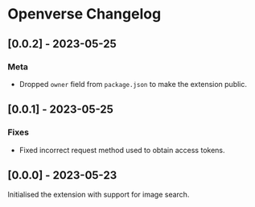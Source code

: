# Openverse Changelog

## [0.0.2] - 2023-05-25

### Meta

- Dropped `owner` field from `package.json` to make the extension public.

## [0.0.1] - 2023-05-25

### Fixes

- Fixed incorrect request method used to obtain access tokens.

## [0.0.0] - 2023-05-23

Initialised the extension with support for image search.
